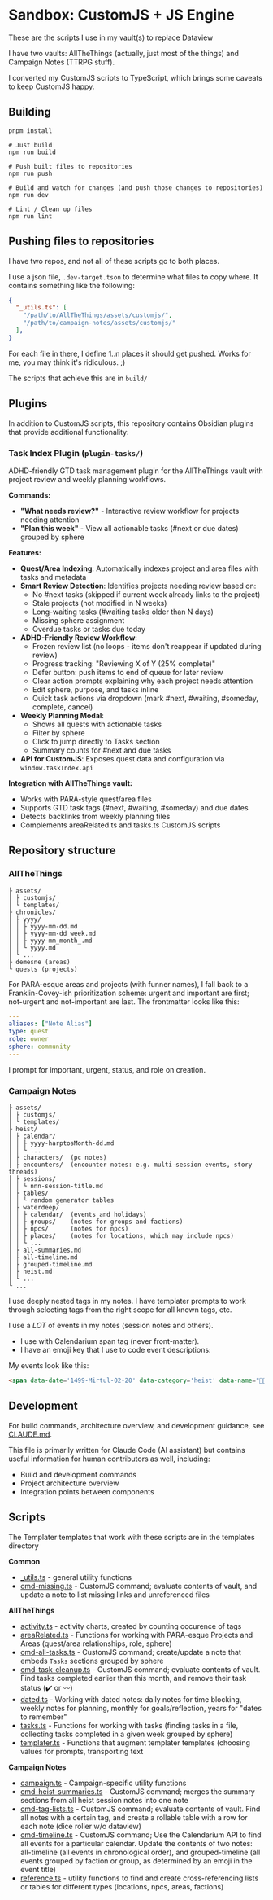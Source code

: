 # Sandbox: CustomJS + JS Engine

These are the scripts I use in my vault(s) to replace Dataview

I have two vaults: AllTheThings (actually, just most of the things) and Campaign Notes (TTRPG stuff).

I converted my CustomJS scripts to TypeScript, which brings some caveats to keep CustomJS happy.

## Building

```console
pnpm install

# Just build
npm run build

# Push built files to repositories
npm run push

# Build and watch for changes (and push those changes to repositories)
npm run dev

# Lint / Clean up files
npm run lint
```

## Pushing files to repositories

I have two repos, and not all of these scripts go to both places.

I use a json file, `.dev-target.tson` to determine what files to copy where. It contains something like the following: 

```json
{
  "_utils.ts": [
    "/path/to/AllTheThings/assets/customjs/",
    "/path/to/campaign-notes/assets/customjs/"
  ],
}
```

For each file in there, I define 1..n places it should get pushed. Works for me, you may think it's ridiculous. ;)

The scripts that achieve this are in `build/`

## Plugins

In addition to CustomJS scripts, this repository contains Obsidian plugins that provide additional functionality:

### Task Index Plugin (`plugin-tasks/`)

ADHD-friendly GTD task management plugin for the AllTheThings vault with project review and weekly planning workflows.

**Commands:**
- **"What needs review?"** - Interactive review workflow for projects needing attention
- **"Plan this week"** - View all actionable tasks (#next or due dates) grouped by sphere

**Features:**
- **Quest/Area Indexing**: Automatically indexes project and area files with tasks and metadata
- **Smart Review Detection**: Identifies projects needing review based on:
  - No #next tasks (skipped if current week already links to the project)
  - Stale projects (not modified in N weeks)
  - Long-waiting tasks (#waiting tasks older than N days)
  - Missing sphere assignment
  - Overdue tasks or tasks due today
- **ADHD-Friendly Review Workflow**:
  - Frozen review list (no loops - items don't reappear if updated during review)
  - Progress tracking: "Reviewing X of Y (25% complete)"
  - Defer button: push items to end of queue for later review
  - Clear action prompts explaining why each project needs attention
  - Edit sphere, purpose, and tasks inline
  - Quick task actions via dropdown (mark #next, #waiting, #someday, complete, cancel)
- **Weekly Planning Modal**:
  - Shows all quests with actionable tasks
  - Filter by sphere
  - Click to jump directly to Tasks section
  - Summary counts for #next and due tasks
- **API for CustomJS**: Exposes quest data and configuration via `window.taskIndex.api`

**Integration with AllTheThings vault:**
- Works with PARA-style quest/area files
- Supports GTD task tags (#next, #waiting, #someday) and due dates
- Detects backlinks from weekly planning files
- Complements areaRelated.ts and tasks.ts CustomJS scripts

## Repository structure

### AllTheThings

```
├ assets/
│ ├ customjs/
│ └ templates/
├ chronicles/
│ ├ yyyy/
│ │ ├ yyyy-mm-dd.md 
│ │ ├ yyyy-mm-dd_week.md 
│ │ ├ yyyy-mm_month_.md 
│ │ └ yyyy.md 
│ └ ...
├ demesne (areas)
└ quests (projects)
```

For PARA-esque areas and projects (with funner names), I fall back to a Franklin-Covey-ish prioritization scheme: urgent and important are first; not-urgent and not-important are last. The frontmatter looks like this: 

```yaml
---
aliases: ["Note Alias"]
type: quest
role: owner
sphere: community
---
```

I prompt for important, urgent, status, and role on creation.

### Campaign Notes

```
├ assets/
│ ├ customjs/
│ └ templates/
├ heist/
│ ├ calendar/
│ │ ├ yyyy-harptosMonth-dd.md 
│ │ └ ... 
│ ├ characters/  (pc notes)
│ ├ encounters/  (encounter notes: e.g. multi-session events, story threads)
│ ├ sessions/
│ │ └ nnn-session-title.md 
│ ├ tables/
│ │ └ random generator tables
│ ├ waterdeep/
│ │ ├ calendar/  (events and holidays) 
│ │ ├ groups/    (notes for groups and factions) 
│ │ ├ npcs/      (notes for npcs) 
│ │ ├ places/    (notes for locations, which may include npcs) 
│ │ └ ... 
│ ├ all-summaries.md
│ ├ all-timeline.md
│ ├ grouped-timeline.md
│ ├ heist.md
│ └ ...
└ ...
```

I use deeply nested tags in my notes. I have templater prompts to work through selecting tags from the right scope for all known tags, etc.

I use a *LOT* of events in my notes (session notes and others).

- I use with Calendarium span tag (never front-matter).
- I have an emoji key that I use to code event descriptions: 

My events look like this: 

```html
<span data-date='1499-Mirtul-02-20' data-category='heist' data-name="🧵😵🦹💃🗿 Dalakhar makes a run for the Stone and Sky">...</span>
```

## Development

For build commands, architecture overview, and development guidance, see [CLAUDE.md](CLAUDE.md).

This file is primarily written for Claude Code (AI assistant) but contains useful information for human contributors as well, including:

- Build and development commands
- Project architecture overview
- Integration points between components

## Scripts

The Templater templates that work with these scripts are in the templates directory

**Common**

- [_utils.ts](src/_utils.ts) - general utility functions
- [cmd-missing.ts](src/cmd-task-cleanup.ts) - CustomJS command; evaluate contents of vault, and update a note to list missing links and unreferenced files

**AllTheThings**

- [activity.ts](src/activity.ts) - activity charts, created by counting occurence of tags
- [areaRelated.ts](src/areaRelated.ts) - Functions for working with PARA-esque Projects and Areas (quest/area relationships, role, sphere)
- [cmd-all-tasks.ts](src/cmd-all-tasks.ts) - CustomJS command; create/update a note that embeds `Tasks` sections grouped by sphere
- [cmd-task-cleanup.ts](src/cmd-task-cleanup.ts) - CustomJS command; evaluate contents of vault. Find tasks completed earlier than this month, and remove their task status (✔️ or 〰️)
- [dated.ts](src/dated.ts) - Working with dated notes: daily notes for time blocking, weekly notes for planning, monthly for goals/reflection, years for "dates to remember"
- [tasks.ts](src/tasks.ts) - Functions for working with tasks (finding tasks in a file, collecting tasks completed in a given week grouped by sphere)
- [templater.ts](src/templater.ts) - Functions that augment templater templates (choosing values for prompts, transporting text

**Campaign Notes**

- [campaign.ts](src/activity.ts) - Campaign-specific utility functions
- [cmd-heist-summaries.ts](src/cmd-heist-summaries.ts) - CustomJS command; merges the summary sections from all heist session notes into one note 
- [cmd-tag-lists.ts](src/cmd-tag-lists.ts) - CustomJS command; evaluate contents of vault. Find all notes with a certain tag, and create a rollable table with a row for each note (dice roller w/o dataview)
- [cmd-timeline.ts](src/cmd-timeline.ts) - CustomJS command; Use the Calendarium API to find all events for a particular calendar. Update the contents of two notes: all-timeline (all events in chronological order), and grouped-timeline (all events grouped by faction or group, as determined by an emoji in the event title)
- [reference.ts](src/reference.ts) - utility functions to find and create cross-referencing lists or tables for different types (locations, npcs, areas, factions)
